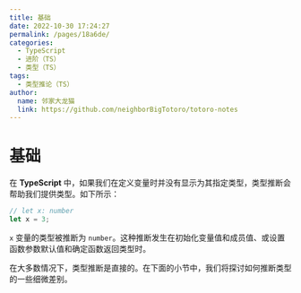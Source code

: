 ```yaml
---
title: 基础
date: 2022-10-30 17:24:27
permalink: /pages/18a6de/
categories:
  - TypeScript
  - 进阶（TS）
  - 类型（TS）
tags:
  - 类型推论（TS）
author: 
  name: 邻家大龙猫
  link: https://github.com/neighborBigTotoro/totoro-notes
---
```




# 基础



在 **TypeScript** 中，如果我们在定义变量时并没有显示为其指定类型，类型推断会帮助我们提供类型。如下所示：

``` ts
// let x: number
let x = 3;
```

`x` 变量的类型被推断为 `number`。这种推断发生在初始化变量值和成员值、或设置函数参数默认值和确定函数返回类型时。

在大多数情况下，类型推断是直接的。在下面的小节中，我们将探讨如何推断类型的一些细微差别。

